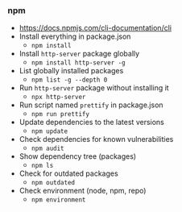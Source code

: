 ### npm
* https://docs.npmjs.com/cli-documentation/cli
* Install everything in package.json
    * `npm install`
* Install `http-server` package globally
    * `npm install http-server -g`
* List globally installed packages
    * `npm list -g --depth 0`
* Run `http-server` package without installing it
    * `npx http-server`
* Run script named `prettify` in package.json
    * `npm run prettify`
* Update dependencies to the latest versions
    * `npm update`
* Check dependencies for known vulnerabilities
    * `npm audit`
* Show dependency tree (packages)
    * `npm ls`
* Check for outdated packages
    * `npm outdated`
* Check environment (node, npm, repo)
    * `npm environment`
